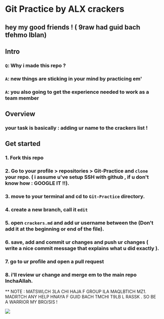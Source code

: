 # Git Practice by ALX crackers

## hey my good friends ! ( 9raw had guid bach tfehmo lblan)

## Intro

### `Q`: Why i made this repo ?
### `A`: new things are sticking in your mind by practicing em'
### `A`: you also going to get the experience needed to work as a team member

## Overview

### your task is basically : adding ur name to the crackers list !

## Get started

### 1. Fork this repo

### 2. Go to your profile > repositories > Git-Practice and `clone` your repo. ( i assume u've setup SSH with github , if u don't know how : GOOGLE IT !!).  

### 3. move to your terminal and cd to `Git-Practice` directory. 

### 4. create a new branch, call it `edit` 

### 5. open `crackers.md` and add ur username between the  (Don't add it at the beginning or end of the file).

### 6. save, add and commit ur changes and push ur changes ( write a nice commit message that explains what u did exactly ).

### 7. go to ur profile and open a pull request

### 8. i'll review ur change and merge em to the main repo InchaAllah.

** NOTE : MATSWLCH 3LA CHI HAJA F GROUP ILA MAQLBTICH MZ1. MADRTCH ANY HELP HNAYA F GUID BACH TMCHI T9LB L RASSK . SO BE A WARRIOR MY BRO/SIS !

![](https://media3.giphy.com/media/3oeSAz6FqXCKuNFX6o/giphy.gif?cid=ecf05e47dx9h3566dt8mnlxtrscloalepxai4b4cxx65znb3&rid=giphy.gif&ct=g)
